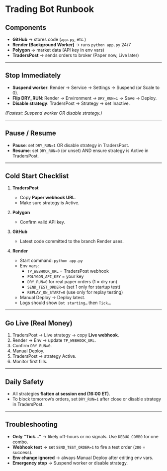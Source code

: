 # Trading Bot Runbook

## Components
- **GitHub** → stores code (`app.py`, etc.)
- **Render (Background Worker)** → runs `python app.py` 24/7
- **Polygon** → market data (API key in env vars)
- **TradersPost** → sends orders to broker (Paper now, Live later)

---

## Stop Immediately
- **Suspend worker**: Render → Service → Settings → Suspend (or Scale to 0).  
- **Flip DRY_RUN**: Render → Environment → `DRY_RUN=1` → Save → Deploy.  
- **Disable strategy**: TradersPost → Strategy → set Inactive.  

*(Fastest: Suspend worker OR disable strategy.)*

---

## Pause / Resume
- **Pause**: set `DRY_RUN=1` OR disable strategy in TradersPost.  
- **Resume**: set `DRY_RUN=0` (or unset) AND ensure strategy is Active in TradersPost.

---

## Cold Start Checklist
1. **TradersPost**
   - Copy **Paper webhook URL**.  
   - Make sure strategy is Active.  

2. **Polygon**
   - Confirm valid API key.  

3. **GitHub**
   - Latest code committed to the branch Render uses.  

4. **Render**
   - Start command: `python app.py`  
   - Env vars:  
     - `TP_WEBHOOK_URL` = TradersPost webhook  
     - `POLYGON_API_KEY` = your key  
     - `DRY_RUN=0` for real paper orders (1 = dry run)  
     - `SEND_TEST_ORDER=0` (set 1 only for startup test)  
     - `REPLAY_ON_START=0` (use only for replay testing)  
   - Manual Deploy → Deploy latest.  
   - Logs should show `Bot starting…` then `Tick…`.

---

## Go Live (Real Money)
1. TradersPost → Live strategy → copy **Live webhook**.  
2. Render → Env → update `TP_WEBHOOK_URL`.  
3. Confirm `DRY_RUN=0`.  
4. Manual Deploy.  
5. TradersPost → strategy Active.  
6. Monitor first fills.

---

## Daily Safety
- All strategies **flatten at session end (16:00 ET)**.  
- To block tomorrow’s orders, set `DRY_RUN=1` after close or disable strategy in TradersPost.

---

## Troubleshooting
- **Only “Tick…”** → likely off-hours or no signals. Use `DEBUG_COMBO` for one combo.  
- **Webhook test** → set `SEND_TEST_ORDER=1` to fire a test order (`200` = success).  
- **Env change ignored** → always Manual Deploy after editing env vars.  
- **Emergency stop** → Suspend worker or disable strategy.
